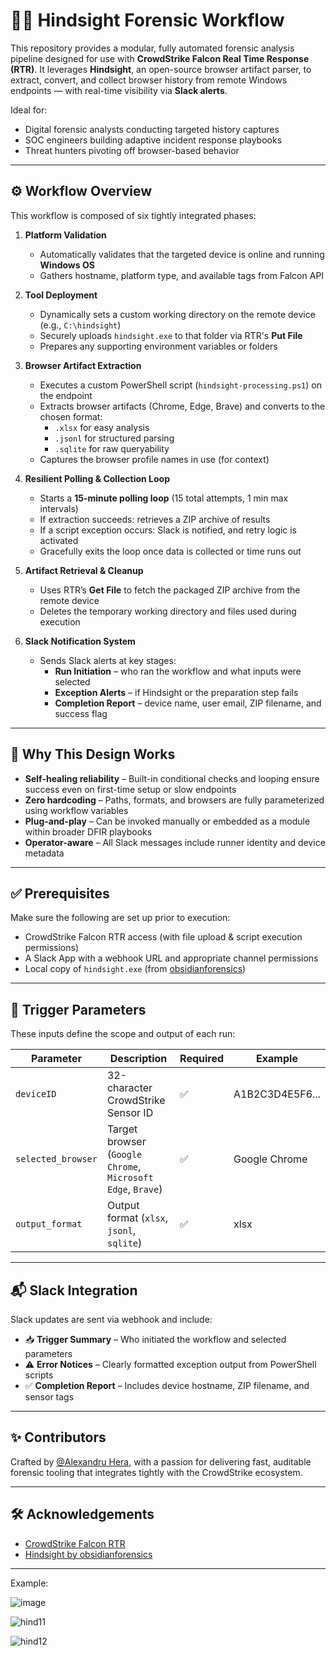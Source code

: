 

# 🕵️‍♂️ Hindsight Forensic Workflow

This repository provides a modular, fully automated forensic analysis pipeline designed for use with **CrowdStrike Falcon Real Time Response (RTR)**. It leverages **Hindsight**, an open-source browser artifact parser, to extract, convert, and collect browser history from remote Windows endpoints — with real-time visibility via **Slack alerts**.

Ideal for:
- Digital forensic analysts conducting targeted history captures
- SOC engineers building adaptive incident response playbooks
- Threat hunters pivoting off browser-based behavior

---

## ⚙️ Workflow Overview

This workflow is composed of six tightly integrated phases:

1. **Platform Validation**  
   - Automatically validates that the targeted device is online and running **Windows OS**
   - Gathers hostname, platform type, and available tags from Falcon API

2. **Tool Deployment**  
   - Dynamically sets a custom working directory on the remote device (e.g., `C:\hindsight`)  
   - Securely uploads `hindsight.exe` to that folder via RTR's **Put File**  
   - Prepares any supporting environment variables or folders

3. **Browser Artifact Extraction**  
   - Executes a custom PowerShell script (`hindsight-processing.ps1`) on the endpoint  
   - Extracts browser artifacts (Chrome, Edge, Brave) and converts to the chosen format:  
     - `.xlsx` for easy analysis  
     - `.jsonl` for structured parsing  
     - `.sqlite` for raw queryability  
   - Captures the browser profile names in use (for context)

4. **Resilient Polling & Collection Loop**  
   - Starts a **15-minute polling loop** (15 total attempts, 1 min max intervals)  
   - If extraction succeeds: retrieves a ZIP archive of results  
   - If a script exception occurs: Slack is notified, and retry logic is activated  
   - Gracefully exits the loop once data is collected or time runs out

5. **Artifact Retrieval & Cleanup**  
   - Uses RTR’s **Get File** to fetch the packaged ZIP archive from the remote device  
   - Deletes the temporary working directory and files used during execution  

6. **Slack Notification System**  
   - Sends Slack alerts at key stages:
     - **Run Initiation** – who ran the workflow and what inputs were selected  
     - **Exception Alerts** – if Hindsight or the preparation step fails  
     - **Completion Report** – device name, user email, ZIP filename, and success flag

---

## 🧠 Why This Design Works

- **Self-healing reliability** – Built-in conditional checks and looping ensure success even on first-time setup or slow endpoints  
- **Zero hardcoding** – Paths, formats, and browsers are fully parameterized using workflow variables  
- **Plug-and-play** – Can be invoked manually or embedded as a module within broader DFIR playbooks  
- **Operator-aware** – All Slack messages include runner identity and device metadata  

---

## ✅ Prerequisites

Make sure the following are set up prior to execution:

- CrowdStrike Falcon RTR access (with file upload & script execution permissions)  
- A Slack App with a webhook URL and appropriate channel permissions  
- Local copy of `hindsight.exe` (from [obsidianforensics](https://github.com/obsidianforensics/hindsight/releases))  

---

## 🔧 Trigger Parameters

These inputs define the scope and output of each run:

| Parameter           | Description                                       | Required | Example         |
|--------------------|---------------------------------------------------|----------|-----------------|
| `deviceID`         | 32-character CrowdStrike Sensor ID                | ✅       | A1B2C3D4E5F6... |
| `selected_browser` | Target browser (`Google Chrome`, `Microsoft Edge`, `Brave`) | ✅ | Google Chrome   |
| `output_format`    | Output format (`xlsx`, `jsonl`, `sqlite`)         | ✅       | xlsx            |

---

## 📬 Slack Integration

Slack updates are sent via webhook and include:

- 📥 **Trigger Summary** – Who initiated the workflow and selected parameters  
- ⚠️ **Error Notices** – Clearly formatted exception output from PowerShell scripts  
- ✅ **Completion Report** – Includes device hostname, ZIP filename, and sensor tags  

---

## ✨ Contributors

Crafted by [@Alexandru Hera](https://www.linkedin.com/in/alexandruhera), with a passion for delivering fast, auditable forensic tooling that integrates tightly with the CrowdStrike ecosystem.

---

## 🛠️ Acknowledgements

- [CrowdStrike Falcon RTR](https://www.crowdstrike.com)  
- [Hindsight by obsidianforensics](https://github.com/obsidianforensics/hindsight)

---

Example:

![image](https://github.com/user-attachments/assets/950b47e0-3959-4627-a3d1-c9df08400979)


![hind11](https://github.com/user-attachments/assets/ec2452e9-c503-460a-a0e4-4777755b65d4)

![hind12](https://github.com/user-attachments/assets/385575a4-0480-46f0-ba74-76ba2ec5f374)

